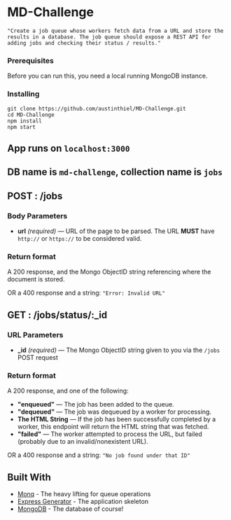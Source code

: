 # MD-Challenge

`"Create a job queue whose workers fetch data from a URL and store the results in a database. The job queue should expose a REST API for adding jobs and checking their status / results."`

### Prerequisites

Before you can run this, you need a local running MongoDB instance.

### Installing

```
git clone https://github.com/austinthiel/MD-Challenge.git
cd MD-Challenge
npm install
npm start
```

## App runs on `localhost:3000`
## DB name is `md-challenge`, collection name is `jobs`

## POST : /jobs

### Body Parameters
- **url** _(required)_ — URL of the page to be parsed. The URL **MUST** have `http://` or `https://` to be considered valid.

### Return format
A 200 response, and the Mongo ObjectID string referencing where the document is stored.

OR a 400 response and a  string: `"Error: Invalid URL"`

## GET : /jobs/status/:_id

### URL Parameters
- **_id** _(required)_ — The Mongo ObjectID string given to you via the `/jobs` POST request

### Return format
A 200 response, and one of the following:

- **"enqueued"** — The job has been added to the queue.
- **"dequeued"** — The job was dequeued by a worker for processing.
- **The HTML String** — If the job has been successfully completed by a worker, this endpoint will return the HTML string that was fetched.
- **"failed"** — The worker attempted to process the URL, but failed (probably due to an invalid/nonexistent URL).

OR a 400 response and a string: `"No job found under that ID"`


## Built With

* [Monq](https://github.com/scttnlsn/monq) - The heavy lifting for queue operations
* [Express Generator](https://expressjs.com/en/starter/generator.html) - The application skeleton
* [MongoDB](https://www.mongodb.com/) - The database of course!
